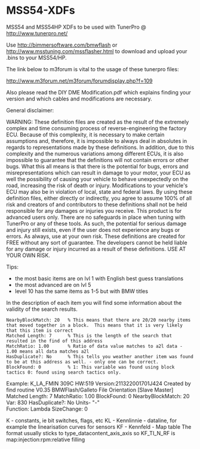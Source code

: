 # MSS54-XDFs
MSS54 and MSS54HP XDFs to be used with TunerPro @ http://www.tunerpro.net/

Use http://bimmersoftware.com/bmwflash or http://www.msstuning.com/mssflasher.html to download and upload your .bins to your MSS54/HP.

The link below to m3forum is vital to the usage of these tunerpro files:

http://www.m3forum.net/m3forum/forumdisplay.php?f=109

Also please read the DIY DME Modification.pdf which explains finding your version and which cables and modifications are necessary.


General disclaimer:

WARNING: These definition files are created as the result of the extremely complex and time consuming process of reverse-engineering the factory ECU. Because of this complexity, it is necessary to make certain assumptions and, therefore, it is impossible to always deal in absolutes in regards to representations made by these definitions. In addition, due to this complexity and the numerous variations among different ECUs, it is also impossible to guarantee that the definitions will not contain errors or other bugs. What this all means is that there is the potential for bugs, errors and misrepresentations which can result in damage to your motor, your ECU as well the possibility of causing your vehicle to behave unexpectedly on the road, increasing the risk of death or injury. Modifications to your vehicle's ECU may also be in violation of local, state and federal laws. By using these definition files, either directly or indirectly, you agree to assume 100% of all risk and creators of and contributors to these definitions shall not be held responsible for any damages or injuries you receive. This product is for advanced users only. There are no safeguards in place when tuning with TunerPro or any of these tools. As such, the potential for serious damage and injury still exists, even if the user does not experience any bugs or errors. As always, use at your own risk.  These definitions are created for FREE without any sort of guarantee. The developers cannot be held liable for any damage or injury incurred as a result of these definitions. USE AT YOUR OWN RISK.

 Tips:

 - the most basic items are on lvl 1 with English best guess translations
 - the most advanced are on lvl 5 
 - level 10 has the same items as 1-5 but with BMW titles
  
  In the description of each item you will find some information about the validity of the search results.
  
    NearbyBlockMatch: 20   % This means that there are 20/20 nearby items that moved together in a block.  This means that it is very likely that this item is correct
    Matched Length: 7      % This is the length of the search that resulted in the find of this address
    MatchRatio: 1.00       % Ratio of data value matches to a2l data - 1.00 means all data matches a2l
    HasDuplicate?: No      % This tells you weather another item was found to be at this address as well. - only one can be correct.
    BlockFound: 0          % 1: This variable was found using block tactics 0: found using search tactics only.


Example:
K_LA_FMIN  309C
HW:519 Version:211322001701J424
Created by find routine V0.35
BMWFlash/Galleto File Orientation [Slave Master]
Matched Length: 7  MatchRatio: 1.00
BlockFound: 0 NearbyBlockMatch: 20 Var: 830 HasDuplicate?: No 
Units- "-"  
Function: Lambda  SizeChange: 0 



 K - constants, ie bit switches, flags, etc
 KL - Kennlinnie - dataline, for example the linearisation curves for sensors
 KF - Kennfeld - Map table
 The format usually sticks to type_datacontent_axis_axis so KF_TI_N_RF is map:injection:rpm:relative filling
